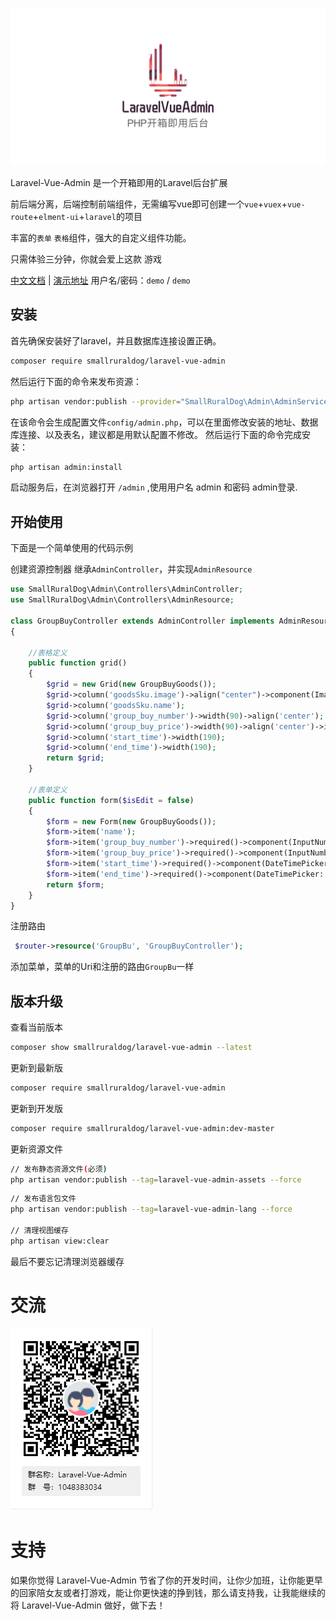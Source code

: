 ![logo](./docs/README.assets/logo-1584436939847.png)

Laravel-Vue-Admin 是一个开箱即用的Laravel后台扩展

前后端分离，后端控制前端组件，无需编写vue即可创建一个`vue`+`vuex`+`vue-route`+`elment-ui`+`laravel`的项目

丰富的`表单` `表格`组件，强大的自定义组件功能。

只需体验三分钟，你就会爱上这款 游戏




[中文文档](https://smallruraldog.github.io/laravel-vue-admin/#/) | [演示地址](https://laravel-vue-admin.com/admin) 用户名/密码：`demo` / `demo`
## 安装
首先确保安装好了laravel，并且数据库连接设置正确。

``` bash
composer require smallruraldog/laravel-vue-admin
```

然后运行下面的命令来发布资源：
``` bash
php artisan vendor:publish --provider="SmallRuralDog\Admin\AdminServiceProvider"
```
在该命令会生成配置文件`config/admin.php`，可以在里面修改安装的地址、数据库连接、以及表名，建议都是用默认配置不修改。
然后运行下面的命令完成安装：
``` bash
php artisan admin:install
```
启动服务后，在浏览器打开 `/admin` ,使用用户名 admin 和密码 admin登录.
## 开始使用
下面是一个简单使用的代码示例


创建资源控制器 继承`AdminController`，并实现`AdminResource`

```php
use SmallRuralDog\Admin\Controllers\AdminController;
use SmallRuralDog\Admin\Controllers\AdminResource;

class GroupBuyController extends AdminController implements AdminResource
{

    //表格定义
    public function grid()
    {
        $grid = new Grid(new GroupBuyGoods());
        $grid->column('goodsSku.image')->align("center")->component(Image::make()->size(50, 50));
        $grid->column('goodsSku.name');
        $grid->column('group_buy_number')->width(90)->align('center');
        $grid->column('group_buy_price')->width(90)->align('center')->itemPrefix("￥");
        $grid->column('start_time')->width(190);
        $grid->column('end_time')->width(190);
        return $grid;
    }

    //表单定义
    public function form($isEdit = false)
    {
        $form = new Form(new GroupBuyGoods());
        $form->item('name');
        $form->item('group_buy_number')->required()->component(InputNumber::make(2)->min(2));
        $form->item('group_buy_price')->required()->component(InputNumber::make()->precision(2));
        $form->item('start_time')->required()->component(DateTimePicker::make());
        $form->item('end_time')->required()->component(DateTimePicker::make());
        return $form;
    }
}
```
注册路由
```php
 $router->resource('GroupBu', 'GroupBuyController');
```
添加菜单，菜单的Uri和注册的路由`GroupBu`一样

## 版本升级

 查看当前版本
```bash
composer show smallruraldog/laravel-vue-admin --latest
```
 更新到最新版
```bash
composer require smallruraldog/laravel-vue-admin
```
 更新到开发版
```bash
composer require smallruraldog/laravel-vue-admin:dev-master
```
更新资源文件
```bash
// 发布静态资源文件(必须)
php artisan vendor:publish --tag=laravel-vue-admin-assets --force
```
```bash
// 发布语言包文件
php artisan vendor:publish --tag=laravel-vue-admin-lang --force

// 清理视图缓存
php artisan view:clear
```
最后不要忘记清理浏览器缓存



# 交流

![image-20200313103804881](./docs/README.assets/image-20200313103804881.png)

# 支持

如果你觉得 Laravel-Vue-Admin 节省了你的开发时间，让你少加班，让你能更早的回家陪女友或者打游戏，能让你更快速的挣到钱，那么请支持我，让我能继续的将 Laravel-Vue-Admin 做好，做下去！
